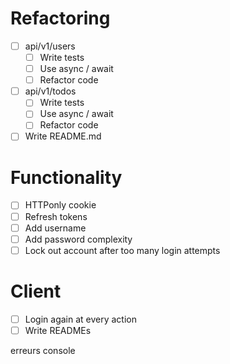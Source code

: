 # Refactoring

* [ ] api/v1/users
  * [ ] Write tests
  * [ ] Use async / await
  * [ ] Refactor code
* [ ] api/v1/todos
  * [ ] Write tests
  * [ ] Use async / await
  * [ ] Refactor code
* [ ] Write README.md

# Functionality

* [ ] HTTPonly cookie
* [ ] Refresh tokens
* [ ] Add username
* [ ] Add password complexity
* [ ] Lock out account after too many login attempts

# Client

* [ ] Login again at every action
* [ ] Write READMEs

erreurs console